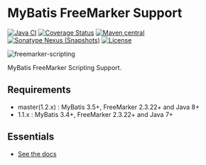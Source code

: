 MyBatis FreeMarker Support
========================

[![Java CI](https://github.com/mybatis/freemarker-scripting/actions/workflows/ci.yaml/badge.svg)](https://github.com/mybatis/freemarker-scripting/actions/workflows/ci.yaml)
[![Coverage Status](https://coveralls.io/repos/mybatis/freemarker-scripting/badge.svg?branch=master&service=github)](https://coveralls.io/github/mybatis/freemarker-scripting?branch=master)
[![Maven central](https://maven-badges.herokuapp.com/maven-central/org.mybatis.scripting/mybatis-freemarker/badge.svg)](https://maven-badges.herokuapp.com/maven-central/org.mybatis.scripting/mybatis-freemarker)
[![Sonatype Nexus (Snapshots)](https://img.shields.io/nexus/s/https/oss.sonatype.org/org.mybatis.scripting/mybatis-freemarker.svg)](https://oss.sonatype.org/content/repositories/snapshots/org/mybatis/scripting/mybatis-freemarker/)
[![License](http://img.shields.io/:license-apache-brightgreen.svg)](http://www.apache.org/licenses/LICENSE-2.0.html)

![freemarker-scripting](http://mybatis.github.io/images/mybatis-logo.png)

MyBatis FreeMarker Scripting Support.

Requirements
----------

* master(1.2.x) : MyBatis 3.5+, FreeMarker 2.3.22+ and Java 8+
* 1.1.x : MyBatis 3.4+, FreeMarker 2.3.22+ and Java 7+


Essentials
----------

* [See the docs](http://mybatis.github.io/freemarker-scripting/)

